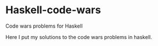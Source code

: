 # Haskell-code-wars
Code wars problems for Haskell

Here I put my solutions to the code wars problems in haskell.
